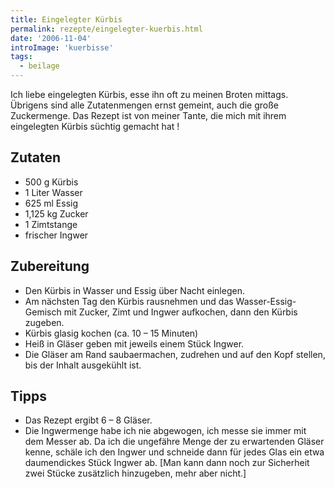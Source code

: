 ```yaml
---
title: Eingelegter Kürbis
permalink: rezepte/eingelegter-kuerbis.html
date: '2006-11-04'
introImage: 'kuerbisse'
tags:
  - beilage
---
```

<div class="recipe__intro">
Ich liebe eingelegten Kürbis, esse ihn oft zu meinen Broten mittags. Übrigens sind alle Zutatenmengen ernst gemeint, auch die große Zuckermenge.
Das Rezept ist von meiner Tante, die mich mit ihrem eingelegten Kürbis süchtig gemacht hat !
</div>
<aside class="recipe__ingredients">

## Zutaten

- 500 g Kürbis
- 1 Liter Wasser
- 625 ml Essig
- 1,125 kg Zucker
- 1 Zimtstange
- frischer Ingwer
</aside>

<div class="recipe__content">

## Zubereitung

- Den Kürbis in Wasser und Essig über Nacht einlegen.
- Am nächsten Tag den Kürbis rausnehmen und das Wasser-Essig-Gemisch mit Zucker, Zimt und Ingwer aufkochen, dann den Kürbis zugeben.
- Kürbis glasig kochen (ca. 10 – 15 Minuten)
- Heiß in Gläser geben mit jeweils einem Stück Ingwer.
- Die Gläser am Rand saubaermachen, zudrehen und auf den Kopf stellen, bis der Inhalt ausgekühlt ist.

## Tipps

- Das Rezept ergibt 6 – 8 Gläser.
- Die Ingwermenge habe ich nie abgewogen, ich messe sie immer mit dem Messer ab. Da ich die ungefähre Menge der zu erwartenden Gläser kenne, schäle ich den Ingwer und schneide dann für jedes Glas ein etwa daumendickes Stück Ingwer ab. [Man kann dann noch zur Sicherheit zwei Stücke zusätzlich hinzugeben, mehr aber nicht.]

</div>
